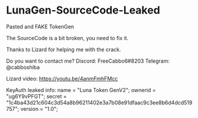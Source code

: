 # LunaGen-SourceCode-Leaked

Pasted and FAKE TokenGen

The SourceCode is a bit broken, you need to fix it.

Thanks to Lizard for helping me with the crack.

Do you want to contact me?
Discord: FreeCabbo6#8203
Telegram: @cabboshiba




Lizard video:
https://youtu.be/4anmFmhFMcc


KeyAuth leaked info:
name = "Luna Token GenV2";
ownerid = "ug6Y9vPFGT";
secret = "1c4ba43d21c604c3d54a8b96211402e3a7b08e91dfaac9c3ee8b6d4dcd519757";
version = "1.0";
